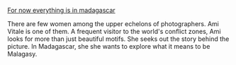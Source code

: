 
[For now everything is in madagascar](./africa/madagascar.md)

There are few women among the upper echelons of photographers. Ami Vitale is one of them. A frequent visitor to the world's conflict zones, Ami looks for more than just beautiful motifs. She seeks out the story behind the picture. In Madagascar, she she wants to explore what it means to be Malagasy.
